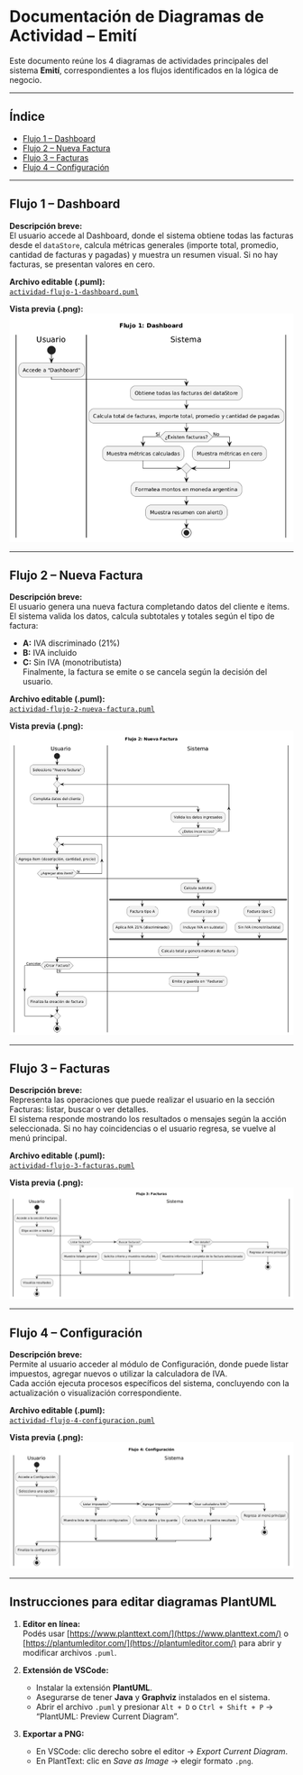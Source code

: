 # Documentación de Diagramas de Actividad – Emití

Este documento reúne los 4 diagramas de actividades principales del sistema **Emití**, correspondientes a los flujos identificados en la lógica de negocio.  

---

## Índice

* [Flujo 1 – Dashboard](./actividad-flujo-1-dashboard.png)  
* [Flujo 2 – Nueva Factura](./actividad-flujo-2-nueva-factura.png)  
* [Flujo 3 – Facturas](./actividad-flujo-3-facturas.png)  
* [Flujo 4 – Configuración](./actividad-flujo-4-configuracion.png)

---

## Flujo 1 – Dashboard

**Descripción breve:**  
El usuario accede al Dashboard, donde el sistema obtiene todas las facturas desde el `dataStore`, calcula métricas generales (importe total, promedio, cantidad de facturas y pagadas) y muestra un resumen visual. Si no hay facturas, se presentan valores en cero.

**Archivo editable (.puml):**  
[`actividad-flujo-1-dashboard.puml`](./actividad-flujo-1-dashboard.puml)

**Vista previa (.png):**  
![Flujo 1 - Dashboard](./actividad-flujo-1-dashboard.png)

---

## Flujo 2 – Nueva Factura

**Descripción breve:**  
El usuario genera una nueva factura completando datos del cliente e ítems.  
El sistema valida los datos, calcula subtotales y totales según el tipo de factura:  
- **A:** IVA discriminado (21%)  
- **B:** IVA incluido  
- **C:** Sin IVA (monotributista)  
Finalmente, la factura se emite o se cancela según la decisión del usuario.

**Archivo editable (.puml):**  
[`actividad-flujo-2-nueva-factura.puml`](./actividad-flujo-2-nueva-factura.puml)

**Vista previa (.png):**  
![Flujo 2 - Nueva Factura](./actividad-flujo-2-nueva-factura.png)

---

## Flujo 3 – Facturas

**Descripción breve:**  
Representa las operaciones que puede realizar el usuario en la sección Facturas: listar, buscar o ver detalles.  
El sistema responde mostrando los resultados o mensajes según la acción seleccionada. Si no hay coincidencias o el usuario regresa, se vuelve al menú principal.

**Archivo editable (.puml):**  
[`actividad-flujo-3-facturas.puml`](./actividad-flujo-3-facturas.puml)

**Vista previa (.png):**  
![Flujo 3 - Facturas](./actividad-flujo-3-facturas.png)

---

## Flujo 4 – Configuración

**Descripción breve:**  
Permite al usuario acceder al módulo de Configuración, donde puede listar impuestos, agregar nuevos o utilizar la calculadora de IVA.  
Cada acción ejecuta procesos específicos del sistema, concluyendo con la actualización o visualización correspondiente.

**Archivo editable (.puml):**  
[`actividad-flujo-4-configuracion.puml`](./actividad-flujo-4-configuracion.puml)

**Vista previa (.png):**  
![Flujo 4 - Configuración](./actividad-flujo-4-configuracion.png)

---

## Instrucciones para editar diagramas PlantUML

1. **Editor en línea:**  
   Podés usar [https://www.planttext.com/](https://www.planttext.com/) o [https://plantumleditor.com/](https://plantumleditor.com/) para abrir y modificar archivos `.puml`.

2. **Extensión de VSCode:**  
   - Instalar la extensión **PlantUML**.  
   - Asegurarse de tener **Java** y **Graphviz** instalados en el sistema.  
   - Abrir el archivo `.puml` y presionar `Alt + D` o `Ctrl + Shift + P` → “PlantUML: Preview Current Diagram”.

3. **Exportar a PNG:**  
   - En VSCode: clic derecho sobre el editor → *Export Current Diagram*.  
   - En PlantText: clic en *Save as Image* → elegir formato `.png`.